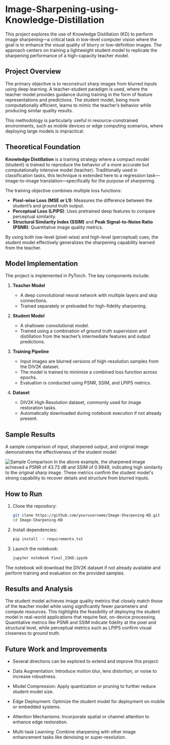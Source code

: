 # Image-Sharpening-using-Knowledge-Distillation

This project explores the use of Knowledge Distillation (KD) to perform image sharpening—a critical task in low-level computer vision where the goal is to enhance the visual quality of blurry or low-definition images. The approach centers on training a lightweight student model to replicate the sharpening performance of a high-capacity teacher model.

## Project Overview

The primary objective is to reconstruct sharp images from blurred inputs using deep learning. A teacher-student paradigm is used, where the teacher model provides guidance during training in the form of feature representations and predictions. The student model, being more computationally efficient, learns to mimic the teacher’s behavior while producing similar quality results.

This methodology is particularly useful in resource-constrained environments, such as mobile devices or edge computing scenarios, where deploying large models is impractical.

## Theoretical Foundation

**Knowledge Distillation** is a training strategy where a compact model (student) is trained to reproduce the behavior of a more accurate but computationally intensive model (teacher). Traditionally used in classification tasks, this technique is extended here to a regression task—image-to-image translation—specifically for the purpose of sharpening.

The training objective combines multiple loss functions:

- **Pixel-wise Loss (MSE or L1)**: Measures the difference between the student’s and ground truth output.
- **Perceptual Loss (LPIPS)**: Uses pretrained deep features to compare perceptual similarity.
- **Structural Similarity Index (SSIM)** and **Peak Signal-to-Noise Ratio (PSNR)**: Quantitative image quality metrics.

By using both low-level (pixel-wise) and high-level (perceptual) cues, the student model effectively generalizes the sharpening capability learned from the teacher.

## Model Implementation

The project is implemented in PyTorch. The key components include:

1. **Teacher Model**
   - A deep convolutional neural network with multiple layers and skip connections.
   - Trained separately or preloaded for high-fidelity sharpening.

2. **Student Model**
   - A shallower convolutional model.
   - Trained using a combination of ground truth supervision and distillation from the teacher’s intermediate features and output predictions.

3. **Training Pipeline**
   - Input images are blurred versions of high-resolution samples from the DIV2K dataset.
   - The model is trained to minimize a combined loss function across epochs.
   - Evaluation is conducted using PSNR, SSIM, and LPIPS metrics.

4. **Dataset**
   - DIV2K High Resolution dataset, commonly used for image restoration tasks.
   - Automatically downloaded during notebook execution if not already present.

## Sample Results

A sample comparison of input, sharpened output, and original image demonstrates the effectiveness of the student model:

![Sample Comparison](data/0035.png)
In the above example, the sharpened image achieved a PSNR of 43.73 dB and SSIM of 0.9948, indicating high similarity to the original sharp image. These metrics confirm the student model's strong capability to recover details and structure from blurred inputs.

## How to Run
1. Clone the repository:
   ```bash
   git clone https://github.com/yourusername/Image-Sharpening-KD.git
   cd Image-Sharpening-KD
2. Install dependencies:
   ```bash
   pip install -r requirements.txt

3. Launch the notebook:
   ```bash
   jupyter notebook Final_ISKD.ipynb
The notebook will download the DIV2K dataset if not already available and perform training and evaluation on the provided samples.

## Results and Analysis
The student model achieves image quality metrics that closely match those of the teacher model while using significantly fewer parameters and compute resources. This highlights the feasibility of deploying the student model in real-world applications that require fast, on-device processing.
Quantitative metrics like PSNR and SSIM indicate fidelity at the pixel and structural level, while perceptual metrics such as LPIPS confirm visual closeness to ground truth.

## Future Work and Improvements
- Several directions can be explored to extend and improve this project:

- Data Augmentation: Introduce motion blur, lens distortion, or noise to increase robustness.

- Model Compression: Apply quantization or pruning to further reduce student model size.

- Edge Deployment: Optimize the student model for deployment on mobile or embedded systems.

- Attention Mechanisms: Incorporate spatial or channel attention to enhance edge restoration.

- Multi-task Learning: Combine sharpening with other image enhancement tasks like denoising or super-resolution.


